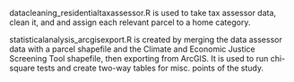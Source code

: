 datacleaning_residentialtaxassessor.R is used to take tax assessor data, clean it, and and assign each relevant parcel to a home category.

statisticalanalysis_arcgisexport.R is created by merging the data assessor data with a parcel shapefile and the Climate and Economic Justice Screening Tool shapefile, then exporting from ArcGIS. It is used to run chi-square tests and create two-way tables for misc. points of the study.
